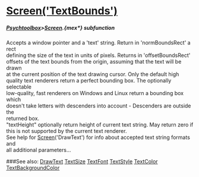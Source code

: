 # [Screen('TextBounds')](Screen-TextBounds) 
##### [Psychtoolbox](Psychtoolbox)>[Screen](Screen).{mex*} subfunction


Accepts a window pointer and a 'text' string.  Return in 'normBoundsRect' a rect  
defining the size of the text in units of pixels. Returns in 'offsetBoundsRect'  
offsets of the text bounds from the origin, assuming that the text will be drawn  
at the current position of the text drawing cursor. Only the default high  
quality text renderers return a perfect bounding box. The optionally selectable  
low-quality, fast renderers on Windows and Linux return a bounding box which  
doesn't take letters with descenders into account - Descenders are outside the  
returned box.  
"textHeight" optionally return height of current text string. May return zero if  
this is not supported by the current text renderer.  
See help for [Screen](Screen)('DrawText') for info about accepted text string formats and  
all additional parameters...   


###See also:
[DrawText](Screen-DrawText) [TextSize](Screen-TextSize) [TextFont](Screen-TextFont) [TextStyle](Screen-TextStyle) [TextColor](Screen-TextColor) [TextBackgroundColor](Screen-TextBackgroundColor)
